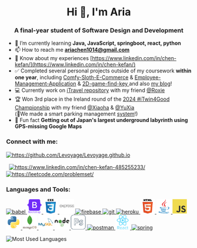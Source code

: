 <h1 align="center">
Hi 👋, I'm Aria</h1>
<h3 align="center">A final-year student of Software Design and Development</h3>

- 🌱 I’m currently learning **Java, JavaScript, springboot, react, python**
- 📫 How to reach me **ariachen1014@gmail.com**
- 📄 Know about my experiences [https://www.linkedin.com/in/chen-kefan/](https://www.linkedin.com/in/chen-kefan/)
- ✅ Completed several personal projects outside of my coursework **within one year**, including [Comfy-Sloth-E-Commerce](https://github.com/Levoyage/Comfy-Sloth-E-Commerce) & [Employee-Management-Application](https://github.com/Levoyage/Employee-Management-Application) & [2D-game-find-key
](https://github.com/Levoyage/2D-game-find-key) and also [my blog](https://github.com/Levoyage/levoyage.github.io)!
- 💻 Currently work on [iTravel repository](https://github.com/Levoyage/iTravel) with my friend [@Roxie](https://github.com/Roxie-Deng)
- 🏆 Won 3rd place in the Ireland round of the [2024 #iTwin4Good Championship](https://www.linkedin.com/feed/update/urn:li:activity:7234538738041708547/) with my friend [@Xiaoha](https://github.com/Xiaoha-cloud) & [@YuXia](https://github.com/nanacode4)<br>
  (🚗We made a smart parking management [system](https://github.com/Levoyage/parking-iTwin)!)
- 🥳 Fun fact **Getting out of Japan's largest underground labyrinth using GPS-missing Google Maps**
<h3 align="left">Connect with me:</h3>
<p align="left">
<a href="https://levoyage.github.io" target="blank" ><img align="center" src="https://i.ibb.co/3dqNhFt/blog-logo.png" alt="https://github.com/Levoyage/Levoyage.github.io" height="40" width="40"/></a>

&nbsp;
<a href="https://www.linkedin.com/in/chen-kefan/" target="blank"><img align="center" src="https://raw.githubusercontent.com/rahuldkjain/github-profile-readme-generator/master/src/images/icons/Social/linked-in-alt.svg" alt="https://www.linkedin.com/in/chen-kefan-485255233/" height="30" width="40" /></a>
<a href="https://leetcode.com/u/Levoyage/" target="blank"><img align="center" src="https://raw.githubusercontent.com/rahuldkjain/github-profile-readme-generator/master/src/images/icons/Social/leet-code.svg" alt
="https://leetcode.com/problemset/"
 height="30" width="40" /></a>
<h3 align="left">Languages and Tools:</h3>
<p align="left"> <a href="https://babeljs.io/" target="_blank" rel="noreferrer"> <img src="https://www.vectorlogo.zone/logos/babeljs/babeljs-icon.svg" alt="babel" width="40" height="40"/> </a> <a href="https://getbootstrap.com" target="_blank" rel="noreferrer"> <img src="https://raw.githubusercontent.com/devicons/devicon/master/icons/bootstrap/bootstrap-plain-wordmark.svg" alt="bootstrap" width="40" height="40"/> </a> <a href="https://www.w3schools.com/css/" target="_blank" rel="noreferrer"> <img src="https://raw.githubusercontent.com/devicons/devicon/master/icons/css3/css3-original-wordmark.svg"
 alt="css3" width="40" height="40"/> </a> <a href="https://expressjs.com" target="_blank" rel="noreferrer"> <img src="https://raw.githubusercontent.com/devicons/devicon/master/icons/express/express-original-wordmark.svg" alt="express" width="40" height="40"/> </a> <a href="https://firebase.google.com/" target="_blank" rel="noreferrer"> <img src
="https://www.vectorlogo.zone/logos/firebase/firebase-icon.svg" alt="firebase" width="40" height="40"/> </a> <a href="https://git-scm.com/" target="_blank" rel="noreferrer"> <img src="https://www.vectorlogo.zone/logos/git-scm/git-scm-icon.svg" alt="git" width="40" height="40"/> </a> <a href="https://heroku.com" target="_blank"
 rel="noreferrer"> <img src="https://www.vectorlogo.zone/logos/heroku/heroku-icon.svg" alt="heroku" width="40" height="40"/> </a> <a href="https://www.w3.org/html/" target="_blank" rel="noreferrer"> <img src="https://raw.githubusercontent.com/devicons/devicon/master/icons/html5/html5-original-wordmark.svg" alt="html5" width="40" height="40"/> </a> <a href="https://www.java.com" target="_blank" rel="noreferrer"> <img src="https://raw.githubusercontent.com/devicons/devicon/master/icons/java/java-original.svg" alt="java" width="40" height="40"/> </a> <a href="https://developer.mozilla.org/en-US/docs/Web/JavaScript" target="_blank" rel="noreferrer"> <img src="https://raw.githubusercontent.com/devicons/devicon/master/icons/javascript/javascript-original.svg" alt="javascript" width="40" height="40"/> </a> <a href="https://www.python.org" target="_blank" rel="noreferrer"> <img src="https://raw.githubusercontent.com/devicons/devicon/master/icons/python/python-original.svg" alt="python" width="40" height="40"/> </a> <a href="https://www.mongodb.com/" target="_blank" rel="noreferrer"> <img src="https://raw.githubusercontent.com/devicons/devicon/master/icons/mongodb/mongodb-original-wordmark.svg" alt="mongodb" width="40" height="40"/> </a> <a href="https://www.mysql.com/" target="_blank" rel="noreferrer"> <img src="https://raw.githubusercontent.com/devicons/devicon/master/icons/mysql/mysql-original-wordmark.svg" alt="mysql" width="40" height="40"/> </a> <a href="https://nodejs.org" target="_blank" rel="noreferrer"> <img src="https://raw.githubusercontent.com/devicons/devicon/master/icons/nodejs/nodejs-original-wordmark.svg" alt="nodejs" width="40" height="40"/>
 </a> <a href="https://www.photoshop.com/en" target
="_blank" rel="noreferrer"> <img src="https://raw.githubusercontent.com/devicons/devicon/master/icons/photoshop/photoshop-line.svg" alt="photoshop" width="40" height="40"/> </a> <a href="https://postman.com" target="_blank" rel="noreferrer"> <img src="https://www.vectorlogo.zone/logos/getpostman/getpostman-icon.svg" alt="postman" width="40" height="40"/> </a> <a href="https://reactjs.org/" target="_blank" rel="noreferrer"> <img src="https://raw.githubusercontent.com/devicons/devicon/master/icons/react/react-original-wordmark.svg"
 alt="react" width="40" height="40"/> </a> <a href="https://spring.io/" target="_blank" rel="noreferrer"> <img src="https://www.vectorlogo.zone/logos/springio/springio-icon.svg" alt="spring" width="40" height="40"/> </a> </p>


![Most Used Languages](https://github-readme-stats.vercel.app/api/top-langs/?username=Levoyage&layout=compact&langs_count=8&theme=dark)
